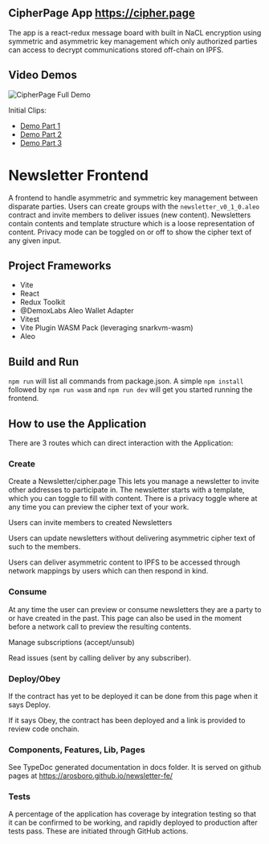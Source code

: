 ## CipherPage App https://cipher.page

The app is a react-redux message board with built in NaCL encryption using symmetric and asymmetric key management which only authorized parties can access to decrypt communications stored off-chain on IPFS.

## Video Demos

![CipherPage Full Demo](https://www.youtube.com/watch?v=zg1bBf0phEk)

Initial Clips:

- [Demo Part 1](videos/Demo%20Part%201.webm)
- [Demo Part 2](videos/Demo%20Part%202.webm)
- [Demo Part 3](videos/Demo%20Part%203.webm)

# Newsletter Frontend

A frontend to handle asymmetric and symmetric key management between disparate parties. Users can create groups with the `newsletter_v0_1_0.aleo` contract and invite members to deliver issues (new content). Newsletters contain contents and template structure which is a loose representation of content. Privacy mode can be toggled on or off to show the cipher text of any given input.

## Project Frameworks

- Vite
- React
- Redux Toolkit
- @DemoxLabs Aleo Wallet Adapter
- Vitest
- Vite Plugin WASM Pack (leveraging snarkvm-wasm)
- Aleo

## Build and Run

`npm run` will list all commands from package.json. A simple `npm install` followed by `npm run wasm` and `npm run dev` will get you started running the frontend.

## How to use the Application

There are 3 routes which can direct interaction with the Application:

### Create

Create a Newsletter/cipher.page This lets you manage a newsletter to invite other addresses to participate in. The newsletter starts with a template, which you can toggle to fill with content. There is a privacy toggle where at any time you can preview the cipher text of your work.

Users can invite members to created Newsletters

Users can update newsletters without delivering asymmetric cipher text of such to the members.

Users can deliver asymmetric content to IPFS to be accessed through network mappings by users which can then respond in kind.

### Consume

At any time the user can preview or consume newsletters they are a party to or have created in the past. This page can also be used in the moment before a network call to preview the resulting contents.

Manage subscriptions (accept/unsub)

Read issues (sent by calling deliver by any subscriber).

### Deploy/Obey

If the contract has yet to be deployed it can be done from this page when it says Deploy.

If it says Obey, the contract has been deployed and a link is provided to review code onchain.

### Components, Features, Lib, Pages

See TypeDoc generated documentation in docs folder. It is served on github pages at https://arosboro.github.io/newsletter-fe/

### Tests

A percentage of the application has coverage by integration testing so that it can be confirmed to be working, and rapidly deployed to production after tests pass. These are initiated through GitHub actions.
